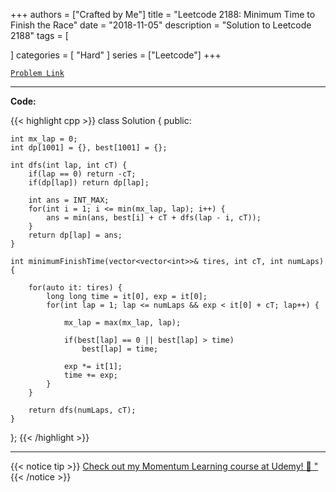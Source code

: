 
+++
authors = ["Crafted by Me"]
title = "Leetcode 2188: Minimum Time to Finish the Race"
date = "2018-11-05"
description = "Solution to Leetcode 2188"
tags = [
    
]
categories = [
    "Hard"
]
series = ["Leetcode"]
+++



[`Problem Link`](https://leetcode.com/problems/minimum-time-to-finish-the-race/description/)

---

**Code:**

{{< highlight cpp >}}
class Solution {
public:

    int mx_lap = 0;
    int dp[1001] = {}, best[1001] = {};
    
    int dfs(int lap, int cT) {
        if(lap == 0) return -cT;
        if(dp[lap]) return dp[lap];
        
        int ans = INT_MAX;
        for(int i = 1; i <= min(mx_lap, lap); i++) {
            ans = min(ans, best[i] + cT + dfs(lap - i, cT));
        }
        return dp[lap] = ans;
    }
    
    int minimumFinishTime(vector<vector<int>>& tires, int cT, int numLaps) {

        for(auto it: tires) {
            long long time = it[0], exp = it[0];
            for(int lap = 1; lap <= numLaps && exp < it[0] + cT; lap++) {
                
                mx_lap = max(mx_lap, lap);
                
                if(best[lap] == 0 || best[lap] > time)
                    best[lap] = time;
                
                exp *= it[1];
                time += exp;
            }
        }

        return dfs(numLaps, cT);
    }
};
{{< /highlight >}}


---


{{< notice tip >}}
[Check out my Momentum Learning course at Udemy! 🚀 "](https://www.udemy.com/course/blind-75-the-data-structures-and-algorithms-essentials/)
{{< /notice >}}

